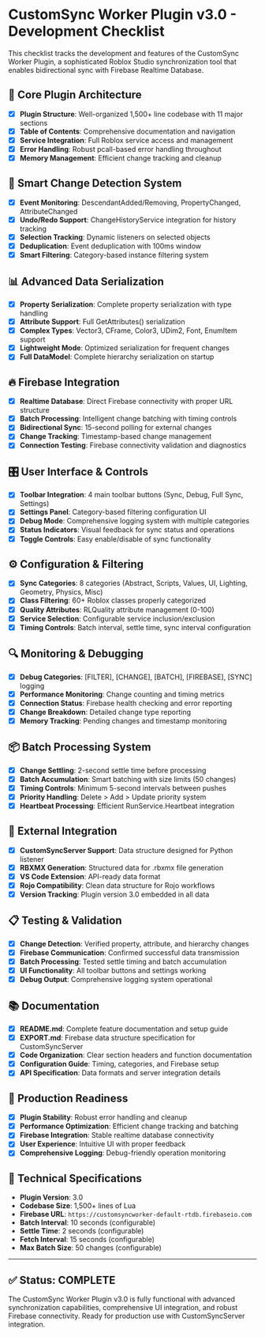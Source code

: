 # CustomSync Worker Plugin v3.0 - Development Checklist

This checklist tracks the development and features of the CustomSync Worker Plugin, a sophisticated Roblox Studio synchronization tool that enables bidirectional sync with Firebase Realtime Database.

## 🎯 Core Plugin Architecture
- [x] **Plugin Structure**: Well-organized 1,500+ line codebase with 11 major sections
- [x] **Table of Contents**: Comprehensive documentation and navigation
- [x] **Service Integration**: Full Roblox service access and management
- [x] **Error Handling**: Robust pcall-based error handling throughout
- [x] **Memory Management**: Efficient change tracking and cleanup

## 🔄 Smart Change Detection System
- [x] **Event Monitoring**: DescendantAdded/Removing, PropertyChanged, AttributeChanged
- [x] **Undo/Redo Support**: ChangeHistoryService integration for history tracking
- [x] **Selection Tracking**: Dynamic listeners on selected objects
- [x] **Deduplication**: Event deduplication with 100ms window
- [x] **Smart Filtering**: Category-based instance filtering system

## 📊 Advanced Data Serialization
- [x] **Property Serialization**: Complete property serialization with type handling
- [x] **Attribute Support**: Full GetAttributes() serialization
- [x] **Complex Types**: Vector3, CFrame, Color3, UDim2, Font, EnumItem support
- [x] **Lightweight Mode**: Optimized serialization for frequent changes
- [x] **Full DataModel**: Complete hierarchy serialization on startup

## 🔥 Firebase Integration
- [x] **Realtime Database**: Direct Firebase connectivity with proper URL structure
- [x] **Batch Processing**: Intelligent change batching with timing controls
- [x] **Bidirectional Sync**: 15-second polling for external changes
- [x] **Change Tracking**: Timestamp-based change management
- [x] **Connection Testing**: Firebase connectivity validation and diagnostics

## 🎛️ User Interface & Controls
- [x] **Toolbar Integration**: 4 main toolbar buttons (Sync, Debug, Full Sync, Settings)
- [x] **Settings Panel**: Category-based filtering configuration UI
- [x] **Debug Mode**: Comprehensive logging system with multiple categories
- [x] **Status Indicators**: Visual feedback for sync status and operations
- [x] **Toggle Controls**: Easy enable/disable of sync functionality

## ⚙️ Configuration & Filtering
- [x] **Sync Categories**: 8 categories (Abstract, Scripts, Values, UI, Lighting, Geometry, Physics, Misc)
- [x] **Class Filtering**: 60+ Roblox classes properly categorized
- [x] **Quality Attributes**: RLQuality attribute management (0-100)
- [x] **Service Selection**: Configurable service inclusion/exclusion
- [x] **Timing Controls**: Batch interval, settle time, sync interval configuration

## 🔍 Monitoring & Debugging
- [x] **Debug Categories**: [FILTER], [CHANGE], [BATCH], [FIREBASE], [SYNC] logging
- [x] **Performance Monitoring**: Change counting and timing metrics
- [x] **Connection Status**: Firebase health checking and error reporting
- [x] **Change Breakdown**: Detailed change type reporting
- [x] **Memory Tracking**: Pending changes and timestamp monitoring

## 📦 Batch Processing System
- [x] **Change Settling**: 2-second settle time before processing
- [x] **Batch Accumulation**: Smart batching with size limits (50 changes)
- [x] **Timing Controls**: Minimum 5-second intervals between pushes
- [x] **Priority Handling**: Delete > Add > Update priority system
- [x] **Heartbeat Processing**: Efficient RunService.Heartbeat integration

## 🔄 External Integration
- [x] **CustomSyncServer Support**: Data structure designed for Python listener
- [x] **RBXMX Generation**: Structured data for .rbxmx file generation
- [x] **VS Code Extension**: API-ready data format
- [x] **Rojo Compatibility**: Clean data structure for Rojo workflows
- [x] **Version Tracking**: Plugin version 3.0 embedded in all data

## 📋 Testing & Validation
- [x] **Change Detection**: Verified property, attribute, and hierarchy changes
- [x] **Firebase Communication**: Confirmed successful data transmission
- [x] **Batch Processing**: Tested settle timing and batch accumulation
- [x] **UI Functionality**: All toolbar buttons and settings working
- [x] **Debug Output**: Comprehensive logging system operational

## 📚 Documentation
- [x] **README.md**: Complete feature documentation and setup guide
- [x] **EXPORT.md**: Firebase data structure specification for CustomSyncServer
- [x] **Code Organization**: Clear section headers and function documentation
- [x] **Configuration Guide**: Timing, categories, and Firebase setup
- [x] **API Specification**: Data formats and server integration details

## 🚀 Production Readiness
- [x] **Plugin Stability**: Robust error handling and cleanup
- [x] **Performance Optimization**: Efficient change tracking and batching
- [x] **Firebase Integration**: Stable realtime database connectivity
- [x] **User Experience**: Intuitive UI with proper feedback
- [x] **Comprehensive Logging**: Debug-friendly operation monitoring

## 🔧 Technical Specifications
- **Plugin Version**: 3.0
- **Codebase Size**: 1,500+ lines of Lua
- **Firebase URL**: `https://customsyncworker-default-rtdb.firebaseio.com`
- **Batch Interval**: 10 seconds (configurable)
- **Settle Time**: 2 seconds (configurable)
- **Fetch Interval**: 15 seconds (configurable)
- **Max Batch Size**: 50 changes (configurable)

---

## ✅ **Status: COMPLETE**
The CustomSync Worker Plugin v3.0 is fully functional with advanced synchronization capabilities, comprehensive UI integration, and robust Firebase connectivity. Ready for production use with CustomSyncServer integration.
